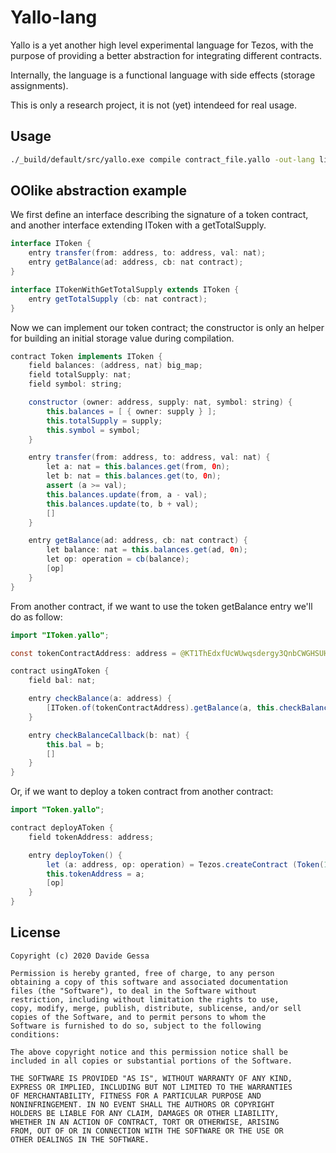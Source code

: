 # Yallo-lang
Yallo is a yet another high level experimental language for Tezos, with the purpose of 
providing a better abstraction for integrating different contracts.

Internally, the language is a functional language with side effects (storage assignments).

This is only a research project, it is not (yet) intendeed for real usage.


## Usage

```bash
./_build/default/src/yallo.exe compile contract_file.yallo -out-lang ligo -contract TestContract
```


## OOlike abstraction example

We first define an interface describing the signature of a token contract, and another interface extending
IToken with a getTotalSupply.

```java
interface IToken {
	entry transfer(from: address, to: address, val: nat);
	entry getBalance(ad: address, cb: nat contract);
}

interface ITokenWithGetTotalSupply extends IToken {
	entry getTotalSupply (cb: nat contract);
}
```

Now we can implement our token contract; the constructor is only an helper for building an initial
storage value during compilation. 

```java
contract Token implements IToken {
	field balances: (address, nat) big_map;
	field totalSupply: nat;
	field symbol: string;

	constructor (owner: address, supply: nat, symbol: string) {
		this.balances = [ { owner: supply } ];
		this.totalSupply = supply;
		this.symbol = symbol;
	}

	entry transfer(from: address, to: address, val: nat) {
		let a: nat = this.balances.get(from, 0n);
		let b: nat = this.balances.get(to, 0n);
		assert (a >= val);
		this.balances.update(from, a - val);
		this.balances.update(to, b + val); 
		[]
	}

	entry getBalance(ad: address, cb: nat contract) {
		let balance: nat = this.balances.get(ad, 0n);
		let op: operation = cb(balance);
		[op]
	}
}
```

From another contract, if we want to use the token getBalance entry we'll do as follow:

```java
import "IToken.yallo";

const tokenContractAddress: address = @KT1ThEdxfUcWUwqsdergy3QnbCWGHSUHeHJq;

contract usingAToken {
	field bal: nat;

	entry checkBalance(a: address) {
		[IToken.of(tokenContractAddress).getBalance(a, this.checkBalanceCallback)]
	}

	entry checkBalanceCallback(b: nat) {
		this.bal = b;
		[]
	}
}
```


Or, if we want to deploy a token contract from another contract:

```java
import "Token.yallo";

contract deployAToken {
	field tokenAddress: address;

	entry deployToken() {
		let (a: address, op: operation) = Tezos.createContract (Token(100, "ourToken"), None, 0);
		this.tokenAddress = a;
		[op]
	}
}
```

## License

```
Copyright (c) 2020 Davide Gessa

Permission is hereby granted, free of charge, to any person
obtaining a copy of this software and associated documentation
files (the "Software"), to deal in the Software without
restriction, including without limitation the rights to use,
copy, modify, merge, publish, distribute, sublicense, and/or sell
copies of the Software, and to permit persons to whom the
Software is furnished to do so, subject to the following
conditions:

The above copyright notice and this permission notice shall be
included in all copies or substantial portions of the Software.

THE SOFTWARE IS PROVIDED "AS IS", WITHOUT WARRANTY OF ANY KIND,
EXPRESS OR IMPLIED, INCLUDING BUT NOT LIMITED TO THE WARRANTIES
OF MERCHANTABILITY, FITNESS FOR A PARTICULAR PURPOSE AND
NONINFRINGEMENT. IN NO EVENT SHALL THE AUTHORS OR COPYRIGHT
HOLDERS BE LIABLE FOR ANY CLAIM, DAMAGES OR OTHER LIABILITY,
WHETHER IN AN ACTION OF CONTRACT, TORT OR OTHERWISE, ARISING
FROM, OUT OF OR IN CONNECTION WITH THE SOFTWARE OR THE USE OR
OTHER DEALINGS IN THE SOFTWARE.
```